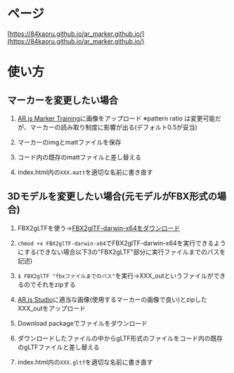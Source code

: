 # ページ
[https://84kaoru.github.io/ar_marker.github.io/](https://84kaoru.github.io/ar_marker.github.io/)

# 使い方

## マーカーを変更したい場合
1. [AR.js Marker Training](https://jeromeetienne.github.io/AR.js/three.js/examples/marker-training/examples/generator.html)に画像をアップロード
※pattern ratio は変更可能だが、マーカーの読み取り制度に影響が出る(デフォルト0.5が妥当)

2. マーカーのimgとmattファイルを保存

3. コード内の既存のmattファイルと差し替える

4. index.html内の`XXX.matt`を適切な名前に書き直す

## 3Dモデルを変更したい場合(元モデルがFBX形式の場合)
1. FBX2gLTFを使う→[FBX2glTF-darwin-x64をダウンロード](https://github.com/facebookincubator/FBX2glTF/releases)

2. `chmod +x FBX2glTF-darwin-x64`でFBX2glTF-darwin-x64を実行できるようにする(できない場合以下3の"FBX2gLTF"部分に実行ファイルまでのパスを記述)

3. `$ FBX2glTF "fbxファイルまでのパス"`を実行→XXX_outというファイルができるのでそれをzipする

4. [AR.js Studio](https://ar-js-org.github.io/studio/pages/marker/index.html)に適当な画像(使用するマーカーの画像で良い)とzipしたXXX_outをアップロード

5. Download packageでファイルをダウンロード

6. ダウンロードしたファイルの中からgLTF形式のファイルをコード内の既存のgLTFファイルと差し替える

7. index.html内の`XXX.gltf`を適切な名前に書き直す

